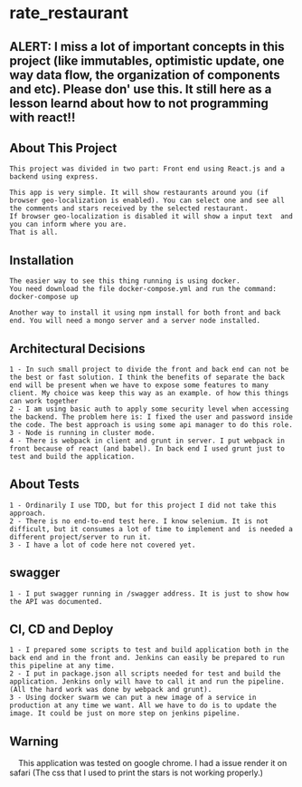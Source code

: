 # rate_restaurant

## ALERT:  I miss a lot of important concepts in this project (like immutables, optimistic update, one way data flow, the organization of components and etc). Please don' use this. It still here as a lesson learnd about how to not programming with react!!

## About This Project
 
    This project was divided in two part: Front end using React.js and a backend using express. 

    This app is very simple. It will show restaurants around you (if browser geo-localization is enabled). You can select one and see all the comments and stars received by the selected restaurant.
    If browser geo-localization is disabled it will show a input text  and you can inform where you are.
    That is all.

## Installation

    The easier way to see this thing running is using docker. 
    You need download the file docker-compose.yml and run the command:
    docker-compose up
    
    Another way to install it using npm install for both front and back end. You will need a mongo server and a server node installed.
   
## Architectural Decisions

    1 - In such small project to divide the front and back end can not be the best or fast solution. I think the benefits of separate the back end will be present when we have to expose some features to many client. My choice was keep this way as an example. of how this things can work together
    2 - I am using basic auth to apply some security level when accessing the backend. The problem here is: I fixed the user and password inside the code. The best approach is using some api manager to do this role. 
    3 - Node is running in cluster mode.
    4 - There is webpack in client and grunt in server. I put webpack in front because of react (and babel). In back end I used grunt just to test and build the application.

## About Tests

    1 - Ordinarily I use TDD, but for this project I did not take this approach.
    2 - There is no end-to-end test here. I know selenium. It is not difficult, but it consumes a lot of time to implement and  is needed a different project/server to run it.
    3 - I have a lot of code here not covered yet. 

## swagger

    1 - I put swagger running in /swagger address. It is just to show how the API was documented.

## CI, CD and Deploy

    1 - I prepared some scripts to test and build application both in the back end and in the front and. Jenkins can easily be prepared to run this pipeline at any time.
    2 - I put in package.json all scripts needed for test and build the application. Jenkins only will have to call it and run the pipeline. (All the hard work was done by webpack and grunt).
    3 - Using docker swarm we can put a new image of a service in production at any time we want. All we have to do is to update the image. It could be just on more step on jenkins pipeline. 

## Warning
     This application was tested on google chrome. I had a issue render it on safari (The css that I used to print the stars is not working properly.)
